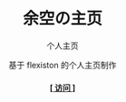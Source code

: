 <h1 align="center">余空の主页</h1>

<div align="center">
    <p>个人主页</p>
    <p>基于 flexiston 的个人主页制作</p>
    <p style="margin: 20px;"><b><a href="https://yukonga.vercel.app/">[ 访问 ]</a></b></p>
</div>
